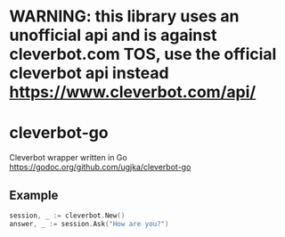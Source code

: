 # WARNING: this library uses an unofficial api and is against cleverbot.com TOS, use the official cleverbot api instead https://www.cleverbot.com/api/

# cleverbot-go
Cleverbot wrapper written in Go https://godoc.org/github.com/ugjka/cleverbot-go

## Example

```go
session, _ := cleverbot.New()
answer, _ := session.Ask("How are you?")
```
